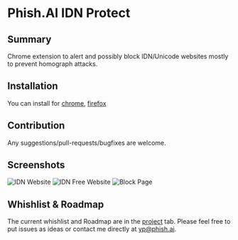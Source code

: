 # Phish.AI IDN Protect
## Summary
Chrome extension to alert and possibly block IDN/Unicode websites mostly to prevent homograph attacks.

## Installation
You can install for [chrome](https://chrome.google.com/webstore/detail/phishai-idn-protect/mikecfgnmakjomepfcghpbhfamjbjhid), [firefox](https://addons.mozilla.org/en-US/firefox/addon/phish-ai-idn-protect/?src=search)

## Contribution
Any suggestions/pull-requests/bugfixes are welcome.

## Screenshots
![IDN Website](https://github.com/phishai/idn-protect-chrome/blob/master/imgs/screenshot1.png "IDN website")
![IDN Free Website](https://github.com/phishai/idn-protect-chrome/blob/master/imgs/screenshot3.png "IDN Free website")
![Block Page](https://github.com/phishai/idn-protect-chrome/blob/master/imgs/screenshot2.png "Block page")

## Whishlist & Roadmap
The current whishlist and Roadmap are in the [project](https://github.com/phishai/idn-protect-chrome/projects/1) tab.
Please feel free to put issues as ideas or contact me directly at yp@phish.ai.
